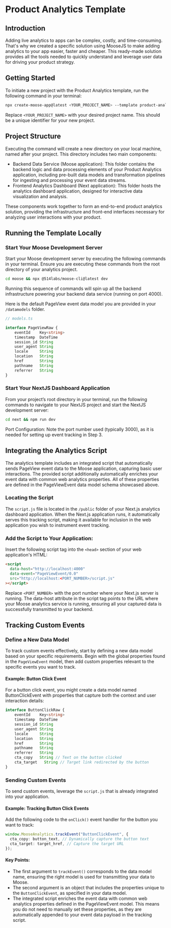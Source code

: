 # Product Analytics Template

## Introduction

Adding live analytics to apps can be complex, costly, and time-consuming. That's why we created a specific solution using MooseJS to make adding analytics to your app easier, faster and cheaper. This ready-made solution provides all the tools needed to quickly understand and leverage user data for driving your product strategy.

## Getting Started

To initiate a new project with the Product Analytics template, run the following command in your terminal:

```bash
npx create-moose-app@latest <YOUR_PROJECT_NAME> --template product-analytics
```

Replace `<YOUR_PROJECT_NAME>` with your desired project name. This should be a unique identifier for your new project.

## Project Structure

Executing the command will create a new directory on your local machine, named after your project. This directory includes two main components:

- Backend Data Service (Moose application): This folder contains the backend logic and data processing elements of your Product Analytics application, including pre-built data models and transformation pipelines for ingesting and processing your event data streams.
- Frontend Analytics Dashboard (Next application): This folder hosts the analytics dashboard application, designed for interactive data visualization and analysis.

These components work together to form an end-to-end product analytics solution, providing the infrastructure and front-end interfaces necessary for analyzing user interactions with your product.

## Running the Template Locally

### Start Your Moose Development Server

Start your Moose development server by executing the following commands in your terminal. Ensure you are executing these commands from the root directory of your analytics project.

```bash
cd moose && npx @514labs/moose-cli@latest dev
```

Running this sequence of commands will spin up all the backend infrastructure powering your backend data service (running on port 4000).

Here is the default PageView event data model you are provided in your `/datamodels` folder.

```typescript
// models.ts

interface PageViewRaw {
    eventId    Key<string>
    timestamp  DateTime
    session_id String
    user_agent String
    locale     String
    location   String
    href       String
    pathname   String
    referrer   String
}
```

### Start Your NextJS Dashboard Application

From your project’s root directory in your terminal, run the following commands to navigate to your NextJS project and start the NextJS development server:

```bash
cd next && npm run dev
```

Port Configuration: Note the port number used (typically 3000), as it is needed for setting up event tracking in Step 3.

## Integrating the Analytics Script

The analytics template includes an integrated script that automatically sends PageView event data to the Moose application, capturing basic user interactions. The provided script additionally automatically enriches your event data with common web analytics properties. All of these properties are defined in the PageViewEvent data model schema showcased above.

### Locating the Script

The `script.js` file is located in the `/public` folder of your Next.js analytics dashboard application.
When the Next.js application runs, it automatically serves this tracking script, making it available for inclusion in the web application you wish to instrument event tracking.

### Add the Script to Your Application:

Insert the following script tag into the `<head>` section of your web application's HTML:

```html
<script
  data-host="http://localhost:4000"
  data-event="PageViewEvent/0.0"
  src="http://localhost:<PORT_NUMBER>/script.js"
></script>
```

Replace `<PORT_NUMBER>` with the port number where your Next.js server is running.
The data-host attribute in the script tag points to the URL where your Moose analytics service is running, ensuring all your captured data is successfully transmitted to your backend.

## Tracking Custom Events

### Define a New Data Model

To track custom events effectively, start by defining a new data model based on your specific requirements. Begin with the global properties found in the `PageViewEvent` model, then add custom properties relevant to the specific events you want to track.

#### Example: Button Click Event

For a button click event, you might create a data model named ButtonClickEvent with properties that capture both the context and user interaction details:

```typescript
interface ButtonClickRaw {
    eventId    Key<string>
    timestamp  DateTime
    session_id String
    user_agent String
    locale     String
    location   String
    href       String
    pathname   String
    referrer   String
    cta_copy   String // Text on the button clicked
    cta_target   String // Target link redirected by the button
}
```

### Sending Custom Events

To send custom events, leverage the `script.js` that is already integrated into your application.

#### Example: Tracking Button Click Events

Add the following code to the `onClick()` event handler for the button you want to track:

```typescript
window.MooseAnalytics.trackEvent("ButtonClickEvent", {
  cta_copy: button_text, // Dynamically capture the button text
  cta_target: target_href, // Capture the target URL
});
```

#### Key Points:

- The first argument to `trackEvent()` corresponds to the data model name, ensuring the right model is used for transmitting your data to Moose.
- The second argument is an object that includes the properties unique to the `ButtonClickEvent`, as specified in your data model.
- The integrated script enriches the event data with common web analytics properties defined in the PageViewEvent model. This means you do not need to manually set these properties, as they are automatically appended to your event data payload in the tracking script.
